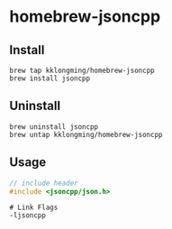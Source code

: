 # homebrew-jsoncpp
## Install
```
brew tap kklongming/homebrew-jsoncpp
brew install jsoncpp
```

## Uninstall

```
brew uninstall jsoncpp
brew untap kklongming/homebrew-jsoncpp
```

## Usage
```C++
// include header
#include <jsoncpp/json.h>
```

```
# Link Flags
-ljsoncpp
```
